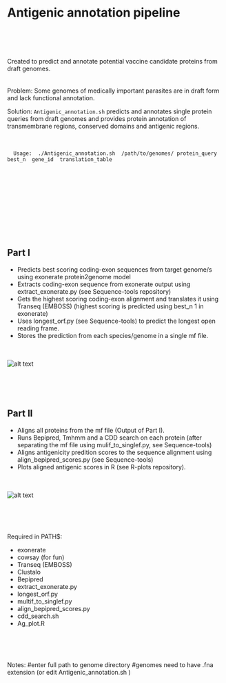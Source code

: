 
# Antigenic annotation pipeline<br /> <br /> <br /> 

Created to predict and annotate potential vaccine candidate proteins from draft genomes.
<br /> <br /> <br /> 
Problem: Some genomes of medically important parasites are in draft form and lack functional annotation.

Solution: `Antigenic_annotation.sh` predicts and annotates single protein queries from draft genomes and provides protein annotation of transmembrane regions, conserved domains and antigenic regions.<br /> <br /> <br /> 


      Usage:  ./Antigenic_annotation.sh  /path/to/genomes/ protein_query best_n  gene_id  translation_table

<br /> <br /> <br /> 
<br /> <br /> <br /> 
<br /> <br /> <br /> 

## Part I
- Predicts best scoring coding-exon sequences from target genome/s using exonerate protein2genome model
- Extracts coding-exon sequence from exonerate output using extract_exonerate.py (see Sequence-tools repository)
- Gets the highest scoring coding-exon alignment and translates it using Transeq (EMBOSS) (highest scoring is predicted using best_n 1 in exonerate)
- Uses longest_orf.py (see Sequence-tools) to predict the longest open reading frame.
- Stores the prediction from each species/genome in a single mf file.<br /> <br /> <br /> 

![alt text](https://github.com/camilla-eldridge/Antigenic-annotation-pipeline/blob/main/diagram/part_I.png)

<br /> <br /> <br /> 

## Part II
- Aligns all proteins from the mf file (Output of Part I).
- Runs Bepipred, Tmhmm and a CDD search on each protein (after separating the mf file using mulif_to_singlef.py, see Sequence-tools) 
- Aligns antigenicity predition scores to the sequence alignment using align_bepipred_scores.py (see Sequence-tools)
- Plots aligned antigenic scores in R (see R-plots repository).<br /> <br /> <br /> 


![alt text](https://github.com/camilla-eldridge/Antigenic-annotation-pipeline/blob/main/diagram/part_II.png)


<br /> <br /> <br /> 

Required in PATH$: 
- exonerate
- cowsay (for fun)
- Transeq (EMBOSS)
- Clustalo
- Bepipred
- extract_exonerate.py
- longest_orf.py
- multif_to_singlef.py
- align_bepipred_scores.py
- cdd_search.sh
- Ag_plot.R

<br /> <br /> <br /> 

Notes:
#enter full path to genome directory
#genomes need to have .fna extension (or edit Antigenic_annotation.sh )










